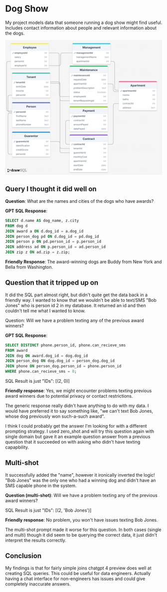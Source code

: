 # Dog Show

My project models data that someone running a dog show might find useful. Includes contact information about people and relevant information about the dogs.



<img src="schema.png">



## Query I thought it did well on

**Question**: What are the names and cities of the dogs who have awards?

**GPT SQL Response**:
```sql
SELECT d.name AS dog_name, z.city
FROM dog d
JOIN award a ON d.dog_id = a.dog_id
JOIN person_dog pd ON d.dog_id = pd.dog_id
JOIN person p ON pd.person_id = p.person_id
JOIN address ad ON p.person_id = ad.person_id
JOIN zip z ON ad.zip = z.zip;
```

**Friendly Response**: The award-winning dogs are Buddy from New York and Bella from Washington.




## Question that it tripped up on
It did the SQL part almost right, but didn't quite get the data back in a friendly way. I wanted to know that we wouldn't be able to text/SMS "Bob Jones" who is person id 2 in my database. It returned an id and then couldn't tell me what I wanted to know.



Question: Will we have a problem texting any of the previous award winners?

**GPT SQL Response**:
```sql
SELECT DISTINCT phone.person_id, phone.can_recieve_sms
FROM award
JOIN dog ON award.dog_id = dog.dog_id
JOIN person_dog ON dog.dog_id = person_dog.dog_id
JOIN phone ON person_dog.person_id = phone.person_id
WHERE phone.can_recieve_sms = 0;
```

SQL Result is just "IDs": [(2, 0)]

**Friendly response**: Yes, we might encounter problems texting previous award winners due to potential privacy or contact restrictions.

The generic response really didn't have anything to do with my data. I would have preferred it to say something like, "we can't text Bob Jones, whose dog previously won such-a-such award".

I think I could probably get the answer I'm looking for with a different prompting strategy. I used zero_shot and will try this question again with single domain but gave it an example question answer from a previous question that it succeeded on with asking who didn't have texting capapbility.

## Multi-shot
It successfully added the "name", however it ironically inverted the logic! "Bob Jones" was the only one who had a winning dog and didn't have an SMS capable phone in the system.

**Question (multi-shot)**: Will we have a problem texting any of the previous award winners?

SQL Result is just "IDs": [(2, 'Bob Jones')]

**Friendly response**: No problem, you won't have issues texting Bob Jones.

The multi-shot prompt made it worse for this question. In both cases (single and multi) though it did seem to be querying the correct data, it just didn't interpret the results correctly.


## Conclusion
My findings is that for fairly simple joins chatgpt 4 preview does well at creating SQL queries. This could be useful for data engineers. Actually having a chat interface for non-engineers has issues and could give completely inaccurate answers.



